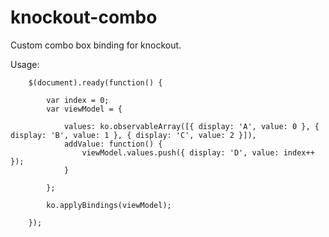 # knockout-combo
Custom combo box binding for knockout.

Usage:

        $(document).ready(function() {

            var index = 0;
            var viewModel = {

                values: ko.observableArray([{ display: 'A', value: 0 }, { display: 'B', value: 1 }, { display: 'C', value: 2 }]),
                addValue: function() {
                    viewModel.values.push({ display: 'D', value: index++ });
                }

            };

            ko.applyBindings(viewModel);

        });
